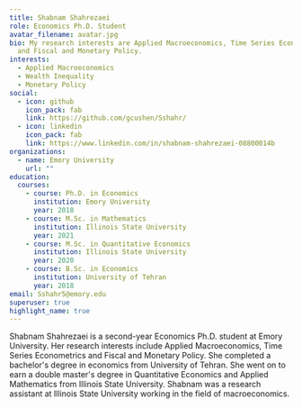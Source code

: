 ```yaml
---
title: Shabnam Shahrezaei
role: Economics Ph.D. Student
avatar_filename: avatar.jpg
bio: My research interests are Applied Macroeconomics, Time Series Econometrics
  and Fiscal and Monetary Policy.
interests:
  - Applied Macroeconomics
  - Wealth Inequality
  - Monetary Policy
social:
  - icon: github
    icon_pack: fab
    link: https://github.com/gcushen/Sshahr/
  - icon: linkedin
    icon_pack: fab
    link: https://www.linkedin.com/in/shabnam-shahrezaei-08800014b
organizations:
  - name: Emory University
    url: ""
education:
  courses:
    - course: Ph.D. in Economics
      institution: Emory University
      year: 2018
    - course: M.Sc. in Mathematics
      institution: Illinois State University
      year: 2021
    - course: M.Sc. in Quantitative Economics
      institution: Illinois State University
      year: 2020
    - course: B.Sc. in Economics
      institution: University of Tehran
      year: 2018
email: Sshahr5@emory.edu
superuser: true
highlight_name: true
---
```

Shabnam Shahrezaei is a second-year Economics Ph.D. student at Emory University. Her research interests include Applied Macroeconomics, Time Series Econometrics and Fiscal and Monetary Policy. She completed a bachelor's degree in economics from University of Tehran. She went on to earn a double master's degree in Quantitative Economics and Applied Mathematics from Illinois State University. Shabnam was a research assistant at Illinois State University working in the field of macroeconomics.